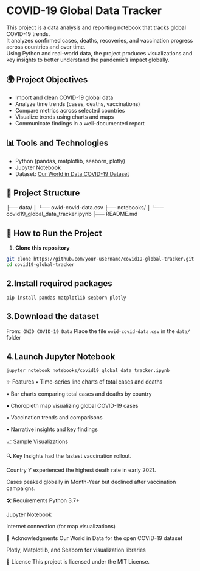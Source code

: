 # COVID-19 Global Data Tracker

This project is a data analysis and reporting notebook that tracks global COVID-19 trends.  
It analyzes confirmed cases, deaths, recoveries, and vaccination progress across countries and over time.  
Using Python and real-world data, the project produces visualizations and key insights to better understand the pandemic’s impact globally.

## 🌍 Project Objectives

- Import and clean COVID-19 global data
- Analyze time trends (cases, deaths, vaccinations)
- Compare metrics across selected countries
- Visualize trends using charts and maps
- Communicate findings in a well-documented report

## 📊 Tools and Technologies

- Python (pandas, matplotlib, seaborn, plotly)
- Jupyter Notebook
- Dataset: [Our World in Data COVID-19 Dataset](https://github.com/owid/covid-19-data)

## 📂 Project Structure

├── data/
│ └── owid-covid-data.csv
├── notebooks/
│ └── covid19_global_data_tracker.ipynb
├── README.md


## 🚀 How to Run the Project

1. **Clone this repository**  
```bash
git clone https://github.com/your-username/covid19-global-tracker.git
cd covid19-global-tracker

```

## 2.Install required packages
```
pip install pandas matplotlib seaborn plotly
```
## 3.Download the dataset
From:`` OWID COVID-19 Data``
Place the file ```owid-covid-data.csv``` in the ```data/``` folder

## 4.Launch Jupyter Notebook
```
jupyter notebook notebooks/covid19_global_data_tracker.ipynb
```
✨ Features
• Time-series line charts of total cases and deaths

• Bar charts comparing total cases and deaths by country

• Choropleth map visualizing global COVID-19 cases

• Vaccination trends and comparisons

• Narrative insights and key findings

📈 Sample Visualizations

🔍 Key Insights
 had the fastest vaccination rollout.

Country Y experienced the highest death rate in early 2021.

Cases peaked globally in Month-Year but declined after vaccination campaigns.

🛠️ Requirements
Python 3.7+

Jupyter Notebook

Internet connection (for map visualizations)

🙌 Acknowledgments
Our World in Data for the open COVID-19 dataset

Plotly, Matplotlib, and Seaborn for visualization libraries

📄 License
This project is licensed under the MIT License.

